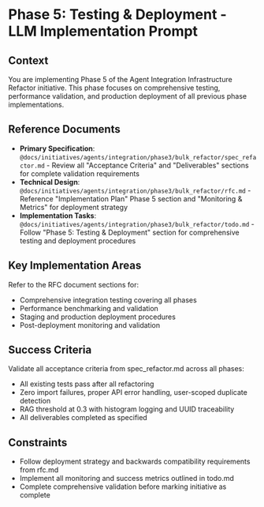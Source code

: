 # Phase 5: Testing & Deployment - LLM Implementation Prompt

## Context
You are implementing Phase 5 of the Agent Integration Infrastructure Refactor initiative. This phase focuses on comprehensive testing, performance validation, and production deployment of all previous phase implementations.

## Reference Documents
- **Primary Specification**: `@docs/initiatives/agents/integration/phase3/bulk_refactor/spec_refactor.md` - Review all "Acceptance Criteria" and "Deliverables" sections for complete validation requirements
- **Technical Design**: `@docs/initiatives/agents/integration/phase3/bulk_refactor/rfc.md` - Reference "Implementation Plan" Phase 5 section and "Monitoring & Metrics" for deployment strategy
- **Implementation Tasks**: `@docs/initiatives/agents/integration/phase3/bulk_refactor/todo.md` - Follow "Phase 5: Testing & Deployment" section for comprehensive testing and deployment procedures

## Key Implementation Areas
Refer to the RFC document sections for:
- Comprehensive integration testing covering all phases
- Performance benchmarking and validation
- Staging and production deployment procedures
- Post-deployment monitoring and validation

## Success Criteria
Validate all acceptance criteria from spec_refactor.md across all phases:
- All existing tests pass after all refactoring
- Zero import failures, proper API error handling, user-scoped duplicate detection
- RAG threshold at 0.3 with histogram logging and UUID traceability
- All deliverables completed as specified

## Constraints
- Follow deployment strategy and backwards compatibility requirements from rfc.md
- Implement all monitoring and success metrics outlined in todo.md
- Complete comprehensive validation before marking initiative as complete